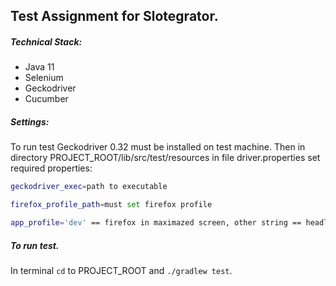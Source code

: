 ## Test Assignment for Slotegrator.

##### Technical Stack:
* Java 11
* Selenium
* Geckodriver
* Cucumber

##### Settings:
To run test Geckodriver 0.32 must be installed on test machine. Then in 
directory PROJECT\_ROOT/lib/src/test/resources in file driver.properties
set required properties:  
```bash
geckodriver_exec=path to executable

firefox_profile_path=must set firefox profile

app_profile='dev' == firefox in maximazed screen, other string == headless.
```

##### To run test.
In terminal `cd` to PROJECT\_ROOT and `./gradlew test`.
